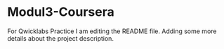 # Modul3-Coursera
For Qwicklabs Practice
I am editing the README file. Adding some more details about the project description.
